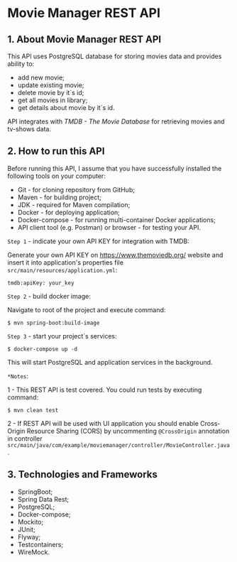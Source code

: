 # Movie Manager REST API

## 1. About Movie Manager REST API
This API uses PostgreSQL database for storing movies data and provides ability to:
- add new movie;
- update existing movie;
- delete movie by it`s id;
- get all movies in library;
- get details about movie by it`s id.

API integrates with _TMDB - The Movie Database_ for retrieving movies and tv-shows data.

## 2. How to run this API
Before running this API, I assume that you have successfully installed the following tools on your computer:
- Git - for cloning repository from GitHub;
- Maven - for building project;
- JDK - required for Maven compilation;
- Docker - for deploying application;
- Docker-compose - for running multi-container Docker applications;
- API client tool (e.g. Postman) or browser - for testing your API.

`Step 1` - indicate your own API KEY for integration with TMDB:

Generate your own API KEY on https://www.themoviedb.org/ website 
and insert it into application's properties file `src/main/resources/application.yml`:

`tmdb:apiKey: your_key`

`Step 2` - build docker image:

Navigate to root of the project and execute command:

    $ mvn spring-boot:build-image

`Step 3` - start your project`s services:

    $ docker-compose up -d

This will start PostgreSQL and application services in the background.

`*Notes`:

1 - This REST API is test covered. You could run tests by executing command:

    $ mvn clean test

2 - If REST API will be used with UI application you should enable 
Cross-Origin Resource Sharing (CORS) by uncommenting `@CrossOrigin` annotation 
in controller `src/main/java/com/example/moviemanager/controller/MovieController.java`.

## 3. Technologies and Frameworks

- SpringBoot;
- Spring Data Rest;
- PostgreSQL;
- Docker-compose;
- Mockito;
- JUnit;
- Flyway;
- Testcontainers;
- WireMock.